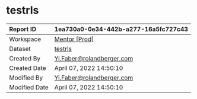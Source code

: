 



# testrls

|Report ID|1ea730a0-0e34-442b-a277-16a5fc727c43|
| :--- | :--- |
|Workspace|[Mentor [Prod]](../Workspaces/Mentor-[Prod].md)|
|Dataset|[testrls](../Datasets/testrls.md)|
|Created By|Yi.Faber@rolandberger.com|
|Created Date|April 07, 2022 14:50:10|
|Modified By|Yi.Faber@rolandberger.com|
|Modified Date|April 07, 2022 14:50:10|
